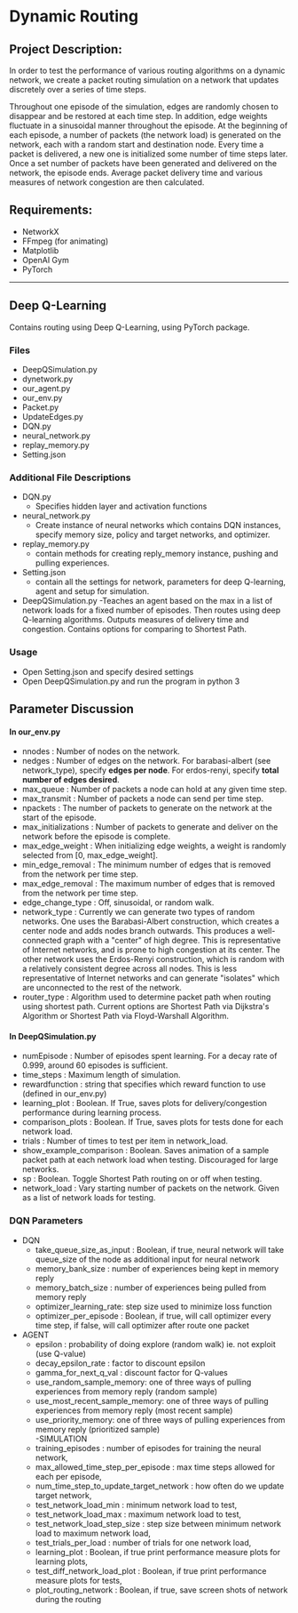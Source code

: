# Dynamic Routing

## Project Description:
In order to test the performance of various routing algorithms on a dynamic network, we create a packet routing simulation on a network that updates discretely over a series of time steps.

Throughout one episode of the simulation, edges are randomly chosen to disappear and be restored at each time step. In addition, edge weights fluctuate in a sinusoidal manner throughout the episode. At the beginning of each episode, a number of packets (the network load) is generated on the network, each with a random start and destination node. Every time a packet is delivered, a new one is initialized some number of time steps later. Once a set number of packets have been generated and delivered on the network, the episode ends. Average packet delivery time and various measures of network congestion are then calculated.


## Requirements:
- NetworkX
- FFmpeg (for animating)
- Matplotlib
- OpenAI Gym
- PyTorch

---
## Deep Q-Learning
Contains routing using Deep Q-Learning, using PyTorch package.

### Files
- DeepQSimulation.py
- dynetwork.py
- our_agent.py
- our_env.py
- Packet.py
- UpdateEdges.py
- DQN.py
- neural_network.py
- replay_memory.py
- Setting.json

### Additional File Descriptions
- DQN.py
    - Specifies hidden layer and activation functions
- neural_network.py
    - Create instance of neural networks which contains DQN instances, specify memory size, policy and target networks, and optimizer.
- replay_memory.py
    - contain methods for creating reply_memory instance, pushing and pulling experiences.
- Setting.json
    - contain all the settings for network, parameters for deep Q-learning, agent and setup for simulation.
- DeepQSimulation.py
    -Teaches an agent based on the max in a list of network loads for a fixed number of episodes. Then routes using deep Q-learning algorithms. Outputs measures of delivery time and congestion. Contains options for comparing to Shortest Path.

### Usage
- Open Setting.json and specify desired settings
- Open DeepQSimulation.py and run the program in python 3

## Parameter Discussion

#### In our_env.py
- nnodes : Number of nodes on the network.
- nedges : Number of edges on the network. For barabasi-albert (see network_type), specify **edges per node**. For erdos-renyi, specify **total number of edges desired**.
- max_queue : Number of packets a node can hold at any given time step.
- max_transmit : Number of packets a node can send per time step.
- npackets : The number of packets to generate on the network at the start of the episode.
- max_initializations : Number of packets to generate and deliver on the network before the episode is complete.
- max_edge_weight : When initializing edge weights, a weight is randomly selected from [0, max_edge_weight].
- min_edge_removal : The minimum number of edges that is removed from the network per time step.
- max_edge_removal : The maximum number of edges that is removed from the network per time step.
- edge_change_type : Off, sinusoidal, or random walk.
- network_type : Currently we can generate two types of random networks. One uses the Barabasi-Albert construction, which creates a center node and adds nodes branch outwards. This produces a well-connected graph with a "center" of high degree. This is representative of Internet networks, and is prone to high congestion at its center. The other network uses the Erdos-Renyi construction, which is random with a relatively consistent degree across all nodes. This is less representative of Internet networks and can generate "isolates" which are unconnected to the rest of the network.
- router_type : Algorithm used to determine packet path when routing using shortest path. Current options are Shortest Path via Dijkstra's Algorithm or Shortest Path via Floyd-Warshall Algorithm.

#### In DeepQSimulation.py
- numEpisode : Number of episodes spent learning. For a decay rate of 0.999, around 60 episodes is sufficient.
- time_steps : Maximum length of simulation.
- rewardfunction : string that specifies which reward function to use (defined in our_env.py)
- learning_plot : Boolean. If True, saves plots for delivery/congestion performance during learning process.
- comparison_plots : Boolean. If True, saves plots for tests done for each network load.
- trials : Number of times to test per item in network_load.
- show_example_comparison : Boolean. Saves animation of a sample packet path at each network load when testing. Discouraged for large networks.
- sp : Boolean. Toggle Shortest Path routing on or off when testing.
- network_load : Vary starting number of packets on the network. Given as a list of network loads for testing.

### DQN Parameters
- DQN
	- take_queue_size_as_input : Boolean, if true, neural network will take queue_size of the node as additional input for neural network
	- memory_bank_size : number of experiences being kept in memory reply
	- memory_batch_size : number of experiences being pulled from memory reply
	- optimizer_learning_rate: step size used to minimize loss function
	- optimizer_per_episode : Boolean, if true, will call optimizer every time step, if false, will call optimizer after route one packet
- AGENT
	- epsilon : probability of doing explore (random walk) ie. not exploit (use Q-value)
	- decay_epsilon_rate : factor to discount epsilon 
	- gamma_for_next_q_val : discount factor for Q-values
	- use_random_sample_memory: one of three ways of pulling experiences from memory reply (random sample)
	- use_most_recent_sample_memory: one of three ways of pulling experiences from memory reply (most recent sample)
	- use_priority_memory: one of three ways of pulling experiences from memory reply (prioritized sample)\
	-SIMULATION 
	- training_episodes : number of episodes for training the neural network,
	- max_allowed_time_step_per_episode : max time steps allowed for each per episode,
	- num_time_step_to_update_target_network : how often do we update target network,
	- test_network_load_min : minimum network load to test,
	- test_network_load_max : maximum network load to test,
	- test_network_load_step_size : step size between minimum network load to maximum network load,
	- test_trials_per_load : number of trials for one network load,
	- learning_plot : Boolean, if true print performance measure plots for learning plots,
	- test_diff_network_load_plot : Boolean, if true print performance measure plots for tests,
	- plot_routing_network : Boolean, if true, save screen shots of network during the routing

